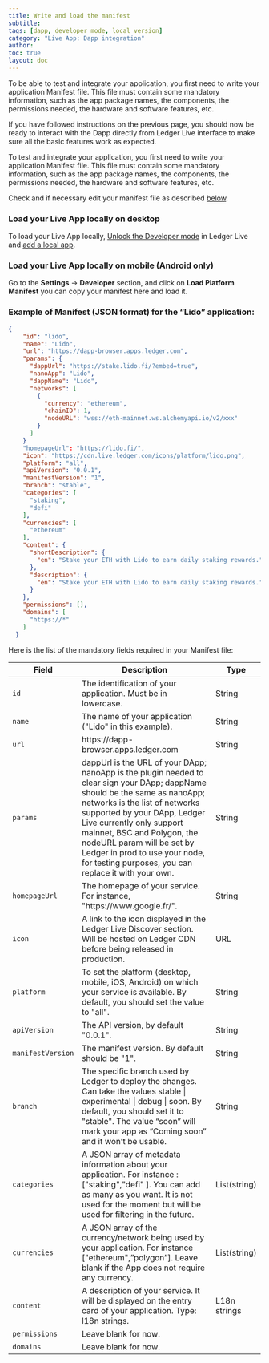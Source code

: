 ```yaml
---
title: Write and load the manifest
subtitle:
tags: [dapp, developer mode, local version]
category: "Live App: Dapp integration"
author:
toc: true
layout: doc
---
```


To be able to test and integrate your application, you first need to write your application Manifest file.
This file must contain some mandatory information, such as the app package names, the components, the permissions needed, the hardware and software features, etc.


If you have followed instructions on the previous page, you should now be ready to interact with the Dapp directly from Ledger Live interface to make sure all the basic features work as expected.

To test and integrate your application, you first need to write your application Manifest file.
This file must contain some mandatory information, such as the app package names, the components, the permissions needed, the hardware and software features, etc.

Check and if necessary edit your manifest file as described [below](#example-of-manifest-json-format-for-the-lido-application).

### Load your Live App locally on desktop

To load your Live App locally, [Unlock the Developer mode](../../live-app/developer-mode) in Ledger Live and [add a local app](../../live-app/developer-mode#add-a-local-app).

### Load your Live App locally on mobile (Android only)

Go to the **Settings** -> **Developer** section, and click on **Load Platform Manifest** you can copy your manifest here and load it.

### Example of Manifest (JSON format) for the “Lido” application:

```json
{
    "id": "lido",
    "name": "Lido",
    "url": "https://dapp-browser.apps.ledger.com",
    "params": {
      "dappUrl": "https://stake.lido.fi/?embed=true",
      "nanoApp": "Lido",
      "dappName": "Lido",
      "networks": [
        {
          "currency": "ethereum",
          "chainID": 1,
          "nodeURL": "wss://eth-mainnet.ws.alchemyapi.io/v2/xxx"
        }
      ]
    }
    "homepageUrl": "https://lido.fi/",
    "icon": "https://cdn.live.ledger.com/icons/platform/lido.png",
    "platform": "all",
    "apiVersion": "0.0.1",
    "manifestVersion": "1",
    "branch": "stable",
    "categories": [
      "staking",
      "defi"
    ],
    "currencies": [
      "ethereum"
    ],
    "content": {
      "shortDescription": {
        "en": "Stake your ETH with Lido to earn daily staking rewards."
      },
      "description": {
        "en": "Stake your ETH with Lido to earn daily staking rewards."
      }
    },
    "permissions": [],
    "domains": [
      "https://*"
    ]
  }
```

Here is the list of the mandatory fields required in your Manifest file:

<table>
    <thead>
        <tr>
            <th style="width:20%;">Field</th>
            <th style="width:70%;">Description</th>
            <th style="width:10%;">Type</th>
        </tr>
    </thead>
    <tbody>
        <tr>
            <td><code>id</code></td>
            <td>The identification of your application. Must be in lowercase.</td>
            <td>String</td>
        </tr>
        <tr>
            <td><code>name</code></td>
            <td>The name of your application ("Lido" in this example).</td>
            <td>String</td>
        </tr>
        <tr>
            <td><code>url</code></td>
            <td>https://dapp-browser.apps.ledger.com</td>
            <td>String</td>
        </tr>
        <tr>
            <td><code>params</code></td>
            <td>dappUrl is the URL of your DApp; nanoApp is the plugin needed to clear sign your DApp; dappName should be the same as nanoApp; networks is the list of networks supported by your DApp, Ledger Live currently only support mainnet, BSC and Polygon, the nodeURL param will be set by Ledger in prod to use your node, for testing purposes, you can replace it with your own.</td>
            <td>String</td>
        </tr>
        <tr>
            <td><code>homepageUrl</code></td>
            <td>The homepage of your service. For instance, "https://www.google.fr/".</td>
            <td>String</td>
        </tr>
        <tr>
            <td><code>icon</code></td>
            <td>A link to the icon displayed in the Ledger Live Discover section. Will be hosted on Ledger CDN before being released in production.</td>
            <td>URL</td>
        </tr>
        <tr>
            <td><code>platform</code></td>
            <td>To set the platform (desktop, mobile, iOS, Android) on which your service is available. By default, you should set the value to "all".</td>
            <td>String</td>
        </tr>
        <tr>
            <td><code>apiVersion</code></td>
            <td>The API version, by default "0.0.1".</td>
            <td>String</td>
        </tr>
        <tr>
            <td><code>manifestVersion</code></td>
            <td>The manifest version. By default should be "1".</td>
            <td>String</td>
        </tr>
        <tr>
            <td><code>branch</code></td>
            <td>The specific branch used by Ledger to deploy the changes. Can take the values stable | experimental | debug | soon. By default, you should set it to  "stable". The value “soon” will mark your app as “Coming soon” and it won’t be usable.</td>
            <td>String</td>
        </tr>
        <tr>
            <td><code>categories</code></td>
            <td>A JSON array of metadata information about your application. For instance : ["staking","defi" ]. You can add as many as you want. It is not used for the moment but will be used for filtering in the future.</td>
            <td>List(string)</td>
        </tr>
        <tr>
            <td><code>currencies</code></td>
            <td>A JSON array of the currency/network being used by your application. For instance ["ethereum",”polygon”]. Leave blank if the App does not require any currency.</td>
            <td>List(string)</td>
        </tr>
        <tr>
            <td><code>content</code></td>
            <td>A description of your service. It will be displayed on the entry card of your application.
Type: l18n strings.</td>
            <td>L18n strings</td>
        </tr>
        <tr>
            <td><code>permissions</code></td>
            <td>Leave blank for now.</td>
            <td></td>
        </tr>
        <tr>
            <td><code>domains</code></td>
            <td>Leave blank for now.</td>
            <td></td>
        </tr>
    </tbody>
</table>

